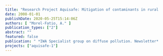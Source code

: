 ```yaml
---
title: "Research Project Aquisafe: Mitigation of contaminants in rural and semi-rural environments to protect surface source water."
date: 2008-01-01
publishDate: 2020-05-25T15:14:06Z
authors: [ "Morel-Fatio, A." ]
publication_types: ["2"]
abstract: ""
featured: false
publication: " *IWA Specialist group on diffuse pollution. Newsletter* (28): 17-17"
projects: ["aquisafe-1"]
---
```


